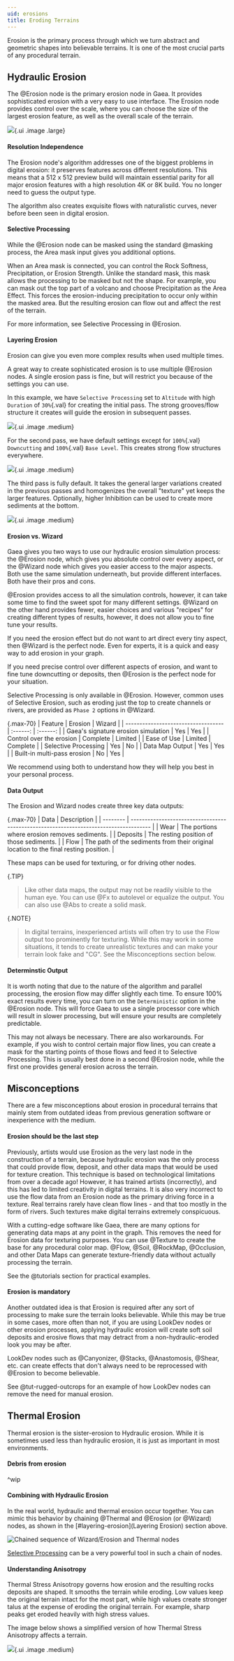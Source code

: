 ```yaml
---
uid: erosions
title: Eroding Terrains
---
```


Erosion is the primary process through which we turn abstract and geometric shapes into believable terrains. It is one of the most crucial parts of any procedural terrain.

## Hydraulic Erosion

The @Erosion node is the primary erosion node in Gaea. It provides sophisticated erosion with a very easy to use interface. The Erosion node provides control over the scale, where you can choose the size of the largest erosion feature, as well as the overall scale of the terrain.

![](/images/ref/Erosion/Erosion--Default.webp){.ui .image .large}

#### Resolution Independence

The Erosion node's algorithm addresses one of the biggest problems in digital erosion: it preserves features across different resolutions. This means that a 512 x 512 preview build will maintain essential parity for all major erosion features with a high resolution 4K or 8K build. You no longer need to guess the output type.

The algorithm also creates exquisite flows with naturalistic curves, never before been seen in digital erosion.

#### Selective Processing

While the @Erosion node can be masked using the standard @masking process, the Area mask input gives you additional options.

When an Area mask is connected, you can control the Rock Softness, Precipitation, or Erosion Strength. Unlike the standard mask, this mask allows the processing to be masked but not the shape. For example, you can mask out the top part of a volcano and choose Precipitation as the Area Effect. This forces the erosion-inducing precipitation to occur only within the masked area. But the resulting erosion can flow out and affect the rest of the terrain.

For more information, see Selective Processing in @Erosion.

#### Layering Erosion

Erosion can give you even more complex results when used multiple times.

A great way to create sophisticated erosion is to use multiple @Erosion nodes. A single erosion pass is fine, but will restrict you because of the settings you can use.

In this example, we have `Selective Processing` set to `Altitude` with high `Duration` of `30%`{.val} for creating the initial pass. The strong grooves/flow structure it creates will guide the erosion in subsequent passes.

![](/images/ref/Erosion/Erosion-Pass1.webp){.ui .image .medium}

For the second pass, we have default settings except for `100%`{.val} `Downcutting` and `100%`{.val} `Base Level`. This creates strong flow structures everywhere.

![](/images/ref/Erosion/Erosion-Pass2.webp){.ui .image .medium}

The third pass is fully default. It takes the general larger variations created in the previous passes and homogenizes the overall "texture" yet keeps the larger features. Optionally, higher Inhibition can be used to create more sediments at the bottom.

![](/images/ref/Erosion/Erosion-Pass3.webp){.ui .image .medium}


#### Erosion vs. Wizard

Gaea gives you two ways to use our hydraulic erosion simulation process: the @Erosion node, which gives you absolute control over every aspect, or the @Wizard node which gives you easier access to the major aspects. Both use the same simulation underneath, but provide different interfaces. Both have their pros and cons.

@Erosion provides access to all the simulation controls, however, it can take some time to find the sweet spot for many different settings. @Wizard on the other hand provides fewer, easier choices and various "recipes" for creating different types of results, however, it does not allow you to fine tune your results.

If you need the erosion effect but do not want to art direct every tiny aspect, then @Wizard is the perfect node. Even for experts, it is a quick and easy way to add erosion in your graph.

If you need precise control over different aspects of erosion, and want to fine tune downcutting or deposits, then @Erosion is the perfect node for your situation.

Selective Processing is only available in @Erosion. However, common uses of Selective Erosion, such as eroding just the top to create channels or rivers, are provided as `Phase 2` options in @Wizard.

{.max-70}
| Feature                             | Erosion  |  Wizard  |
| ----------------------------------- | :------: | :------: |
| Gaea's signature erosion simulation |   Yes    |   Yes    |
| Control over the erosion            | Complete | Limited  |
| Ease of Use                         | Limited  | Complete |
| Selective Processing                |   Yes    |    No    |
| Data Map Output                     |   Yes    |   Yes    |
| Built-in multi-pass erosion         |    No    |   Yes    |

We recommend using both to understand how they will help you best in your personal process.


#### Data Output

The Erosion and Wizard nodes create three key data outputs:

{.max-70}
| Data     | Description                                                                           |
| -------- | ------------------------------------------------------------------------------------- |
| Wear     | The portions where erosion removes sediments.                                         |
| Deposits | The resting position of those sediments.                                              |
| Flow     | The path of the sediments from their original location to the final resting position. |

These maps can be used for texturing, or for driving other nodes.


{.TIP}
> Like other data maps, the output may not be readily visible to the human eye. You can use @Fx to autolevel or equalize the output. You can also use @Abs to create a solid mask.

{.NOTE}
> In digital terrains, inexperienced artists will often try to use the Flow output too prominently for texturing. While this may work in some situations, it tends to create unrealistic textures and can make your terrain look fake and "CG". See the Misconceptions section below.

#### Determinstic Output

It is worth noting that due to the nature of the algorithm and parallel processing, the erosion flow may differ slightly each time. To ensure 100% exact results every time, you can turn on the `Deterministic` option in the @Erosion node. This will force Gaea to use a single processor core which will result in slower processing, but will ensure your results are completely predictable.

This may not always be necessary. There are also workarounds. For example, if you wish to control certain major flow lines, you can create a mask for the starting points of those flows and feed it to Selective Processing. This is usually best done in a second @Erosion node, while the first one provides general erosion across the terrain.


## Misconceptions

There are a few misconceptions about erosion in procedural terrains that mainly stem from outdated ideas from previous generation software or inexperience with the medium.

#### Erosion should be the last step

Previously, artists would use Erosion as the very last node in the construction of a terrain, because hydraulic erosion was the only process that could provide flow, deposit, and other data maps that would be used for texture creation. This technique is based on technological limitations from over a decade ago! However, it has trained artists (incorrectly), and this has led to limited creativity in digital terrains. It is also very incorrect to use the flow data from an Erosion node as the primary driving force in a texture. Real terrains rarely have clean flow lines - and that too mostly in the form of rivers. Such textures make digital terrains extremely conspicuous. 

With a cutting-edge software like Gaea, there are many options for generating data maps at any point in the graph. This removes the need for Erosion data for texturing purposes. You can use @Texture to create the base for any procedural color map. @Flow, @Soil, @RockMap, @Occlusion, and other Data Maps can generate texture-friendly data without actually processing the terrain.

See the @tutorials section for practical examples.


#### Erosion is mandatory

Another outdated idea is that Erosion is required after any sort of processing to make sure the terrain looks believable. While this may be true in some cases, more often than not, if you are using LookDev nodes or other erosion processes, applying hydraulic erosion will create soft soil deposits and erosive flows that may detract from a non-hydraulic-eroded look you may be after.

LookDev nodes such as @Canyonizer, @Stacks, @Anastomosis, @Shear, etc. can create effects that don't always need to be reprocessed with @Erosion to become believable.

See @tut-rugged-outcrops for an example of how LookDev nodes can remove the need for manual erosion.


## Thermal Erosion

Thermal erosion is the sister-erosion to Hydraulic erosion. While it is sometimes used less than hydraulic erosion, it is just as important in most environments.

#### Debris from erosion

^wip

#### Combining with Hydraulic Erosion

In the real world, hydraulic and thermal erosion occur together. You can mimic this behavior by chaining @Thermal and @Erosion (or @Wizard) nodes, as shown in the [#layering-erosion](Layering Erosion) section above.

![Chained sequence of Wizard/Erosion and Thermal nodes](/images/ref/chain-thermal-erosion.webp)

[Selective Processing](#selective-processing) can be a very powerful tool in such a chain of nodes.


#### Understanding Anisotropy

Thermal Stress Anisotropy governs how erosion and the resulting rocks deposits are shaped. It smooths the terrain while eroding. Low values keep the original terrain intact for the most part, while high values create stronger talus at the expense of eroding the original terrain. For example, sharp peaks get eroded heavily with high stress values.

The image below shows a simplified version of how Thermal Stress Anisotropy affects a terrain.

![](/images/thermal_stress_anisotropy.webp){.ui .image .medium}

